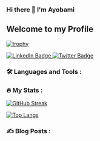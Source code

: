### Hi there 👋 I'm Ayobami
## Welcome to my Profile


[![trophy](https://github-profile-trophy.vercel.app/?username=roybylon)](https://github.com/ryo-ma/github-profile-trophy)

<img src="https://komarev.com/ghpvc/?username=roybylon&style=flat-square&color=blue" alt=""/>
<div id="badges">
  <a href="https://www.linkedin.com/m/in/ayobamitewogbade">
    <img src="https://img.shields.io/badge/LinkedIn-blue?style=for-the-badge&logo=linkedin&logoColor=white" alt="LinkedIn Badge"/>
  </a>
  <a href="https://twitter.com/Compiler0011">
    <img src="https://img.shields.io/badge/Twitter-blue?style=for-the-badge&logo=twitter&logoColor=white" alt="Twitter Badge"/>
  </a>
</div>

### :hammer_and_wrench: Languages and Tools :




### :fire: My Stats :
[![GitHub Streak](http://github-readme-streak-stats.herokuapp.com?user=roybylon&theme=dark&background=000000)](https://git.io/streak-stats)


[![Top Langs](https://github-readme-stats.vercel.app/api/top-langs/?username=roybylon&layout=compact&theme=vision-friendly-dark)](https://github.com/anuraghazra/github-readme-stats)



### :writing_hand: Blog Posts :
<!--
**roybylon/roybylon** is a ✨ _special_ ✨ repository because its `README.md` (this file) appears on your GitHub profile.


Here are some ideas to get you started:

- 🔭 I’m currently working on ...
- 🌱 I’m currently learning ...
- 👯 I’m looking to collaborate on ...
- 🤔 I’m looking for help with ...
- 💬 Ask me about ...
- 📫 How to reach me: ...
- 😄 Pronouns: ...
- ⚡ Fun fact: ...
-->
